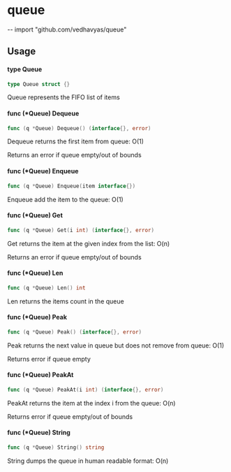 # queue
--
    import "github.com/vedhavyas/queue"


## Usage

#### type Queue

```go
type Queue struct {}
```

Queue represents the FIFO list of items

#### func (*Queue) Dequeue

```go
func (q *Queue) Dequeue() (interface{}, error)
```
Dequeue returns the first item from queue: O(1)

Returns an error if queue empty/out of bounds

#### func (*Queue) Enqueue

```go
func (q *Queue) Enqueue(item interface{})
```
Enqueue add the item to the queue: O(1)

#### func (*Queue) Get

```go
func (q *Queue) Get(i int) (interface{}, error)
```
Get returns the item at the given index from the list: O(n)

Returns an error if queue empty/out of bounds

#### func (*Queue) Len

```go
func (q *Queue) Len() int
```
Len returns the items count in the queue

#### func (*Queue) Peak

```go
func (q *Queue) Peak() (interface{}, error)
```
Peak returns the next value in queue but does not remove from queue: O(1)

Returns error if queue empty

#### func (*Queue) PeakAt

```go
func (q *Queue) PeakAt(i int) (interface{}, error)
```
PeakAt returns the item at the index i from the queue: O(n)

Returns error if queue empty/out of bounds

#### func (*Queue) String

```go
func (q *Queue) String() string
```
String dumps the queue in human readable format: O(n)
